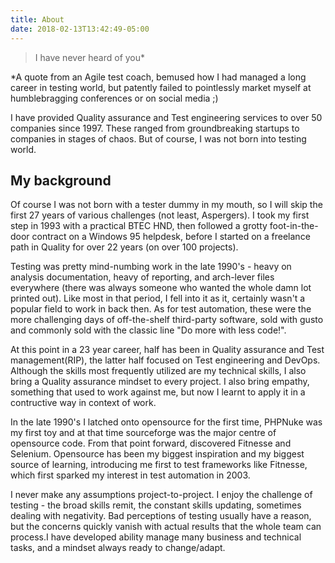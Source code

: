 ```yaml
---
title: About
date: 2018-02-13T13:42:49-05:00
---
```


> I have never heard of you*

*A quote from an Agile test coach, bemused how I had managed a long career in testing world, but patently failed to pointlessly market myself at humblebragging conferences or on social media ;)

I have provided Quality assurance and Test engineering services to over 50 companies since 1997. These ranged from groundbreaking startups to companies in stages of chaos. But of course, I was not born into testing world.

## My background
Of course I was not born with a tester dummy in my mouth, so I will skip the first 27 years of various challenges (not least, Aspergers). I took my first step in 1993 with a practical BTEC HND, then followed a grotty foot-in-the-door contract on a Windows 95 helpdesk, before I started on a freelance path in Quality for over 22 years (on over 100 projects).

Testing was pretty mind-numbing work in the late 1990's - heavy on analysis documentation, heavy of reporting, and arch-lever files everywhere (there was always someone who wanted the whole damn lot printed out). Like most in that period, I fell into it as it, certainly wasn't a popular field to work in back then. As for test automation, these were the more challenging days of off-the-shelf third-party software, sold with gusto and commonly sold with the classic line "Do more with less code!".

At this point in a 23 year career, half has been in Quality assurance and Test management(RIP), the latter half focused on Test engineering and DevOps. Although the skills most frequently utilized are my technical skills, I also bring a Quality assurance mindset to every project. I also bring empathy, something that used to work against me, but now I learnt to apply it in a contructive way in context of work.

In the late 1990's I latched onto opensource for the first time, PHPNuke was my first toy and at that time sourceforge was the major centre of opensource code. From that point forward, discovered Fitnesse and Selenium. Opensource has been my biggest inspiration and my biggest source of learning, introducing me first to test frameworks like Fitnesse, which first sparked my interest in test automation in 2003.

I never make any assumptions project-to-project. I enjoy the challenge of testing - the broad skills remit, the constant skills updating, sometimes dealing with negativity. Bad perceptions of testing usually have a reason, but the concerns quickly vanish with actual results that the whole team can process.I have developed ability manage many business and technical tasks, and a mindset always ready to change/adapt.